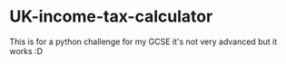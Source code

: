 # UK-income-tax-calculator
This is for a python challenge for my GCSE it's not very advanced but it works :D
